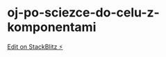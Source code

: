 # oj-po-sciezce-do-celu-z-komponentami

[Edit on StackBlitz ⚡️](https://stackblitz.com/edit/oj-po-sciezce-do-celu-z-komponentami)